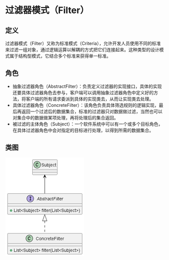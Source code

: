 # 过滤器模式（Filter）

## 定义

过滤器模式（Filter）又称为标准模式（Criteria），允许开发人员使用不同的标准来过滤一组对象，通过逻辑运算以解耦的方式把它们连接起来。这种类型的设计模式属于结构型模式，它结合多个标准来获得单一标准。

## 角色

- 抽象过滤器角色（AbstractFilter）：负责定义过滤器的实现接口，具体的实现还要具体过滤器角色去参与，客户端可以调用抽象过滤器角色中定义好的方法，将客户端的所有请求委派到具体的实现类去，从而让实现类去处理。
- 具体过滤器角色（ConcreteFilter）：该角色负责具体筛选规则的逻辑实现，最后再返回一个过滤后的数据集合，标准的过滤器只对数据做过滤，当然也可以对集合中的数据做某项处理，再将处理后的集合返回。
- 被过滤的主体角色（Subject）：一个软件系统中可以有一个或多个目标角色，在具体过滤器角色中会对指定的目标进行处理，以得到所需的数据集合。

## 类图

![过滤器模式（Filter）](src/main/resources/static/diagram.png '过滤器模式（Filter）')
